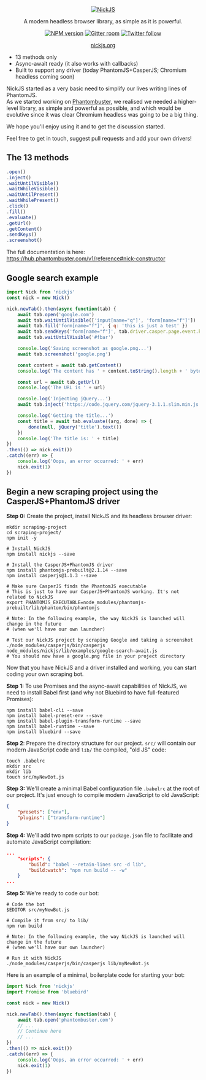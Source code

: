 <p align="center">
  <a href="http://nickjs.org/">
    <img alt="NickJS" src="https://raw.githubusercontent.com/phantombuster/nickjs/master/logo.png">
  </a>
</p>

<p align="center">
  A modern headless browser library, as simple as it is powerful.
</p>

<p align="center">
  <a href="https://www.npmjs.com/package/nickjs"><img alt="NPM version" src="https://img.shields.io/npm/v/nickjs.svg?style=flat-square"></a>
  <a href="https://gitter.im/phantombuster/Lobby"><img alt="Gitter room" src="https://img.shields.io/gitter/room/Phantombuster/Lobby.svg?style=flat-square"></a>
  <a href="https://twitter.com/phbuster"><img alt="Twitter follow" src="https://img.shields.io/twitter/follow/phbuster.svg?style=social&label=Follow"></a>
</p>

<p align="center">
  <a href="http://nickjs.org">nickjs.org</a>
</p>

* 13 methods only
* Async-await ready (it also works with callbacks)
* Built to support any driver (today PhantomJS+CasperJS; Chromium headless coming soon)

NickJS started as a very basic need to simplify our lives writing lines of PhantomJS.
<br>As we started working on [Phantombuster](https://phantombuster.com), we realised we needed a higher-level library, as simple and powerful as possible, and which would be evolutive since it was clear Chromium headless was going to be a big thing.

We hope you'll enjoy using it and to get the discussion started.

Feel free to get in touch, suggest pull requests and add your own drivers!

The 13 methods
---

```javascript
.open()
.inject()
.waitUntilVisible()
.waitWhileVisible()
.waitUntilPresent()
.waitWhilePresent()
.click()
.fill()
.evaluate()
.getUrl()
.getContent()
.sendKeys()
.screenshot()
```

The full documentation is here: https://hub.phantombuster.com/v1/reference#nick-constructor

Google search example
---

```javascript
import Nick from 'nickjs'
const nick = new Nick()

nick.newTab().then(async function(tab) {
    await tab.open('google.com')
    await tab.waitUntilVisible(['input[name="q"]', 'form[name="f"]'])
    await tab.fill('form[name="f"]', { q: 'this is just a test' })
    await tab.sendKeys('form[name="f"]', tab.driver.casper.page.event.key.Enter)
    await tab.waitUntilVisible('#fbar')

    console.log('Saving screenshot as google.png...')
    await tab.screenshot('google.png')

    const content = await tab.getContent()
    console.log('The content has ' + content.toString().length + ' bytes')

    const url = await tab.getUrl()
    console.log('The URL is ' + url)

    console.log('Injecting jQuery...')
    await tab.inject('https://code.jquery.com/jquery-3.1.1.slim.min.js')

    console.log('Getting the title...')
    const title = await tab.evaluate((arg, done) => {
   	    done(null, jQuery('title').text())
    })
    console.log('The title is: ' + title)
})
.then(() => nick.exit())
.catch((err) => {
    console.log('Oops, an error occurred: ' + err)
    nick.exit(1)
})
```

Begin a new scraping project using the CasperJS+PhantomJS driver
---

**Step 0:** Create the project, install NickJS and its headless browser driver:

```shell
mkdir scraping-project
cd scraping-project/
npm init -y

# Install NickJS
npm install nickjs --save

# Install the CasperJS+PhantomJS driver
npm install phantomjs-prebuilt@2.1.14 --save
npm install casperjs@1.1.3 --save

# Make sure CasperJS finds the PhantomJS executable
# This is just to have our CasperJS+PhantomJS working. It's not related to NickJS
export PHANTOMJS_EXECUTABLE=node_modules/phantomjs-prebuilt/lib/phantom/bin/phantomjs

# Note: In the following example, the way NickJS is launched will change in the future
# (when we'll have our own launcher)

# Test our NickJS project by scraping Google and taking a screenshot
./node_modules/casperjs/bin/casperjs node_modules/nickjs/lib/examples/google-search-await.js
# You should now have a google.png file in your project directory
```

Now that you have NickJS and a driver installed and working, you can start coding your own scraping bot.

**Step 1:** To use Promises and the async-await capabilities of NickJS, we need to install Babel first (and why not Bluebird to have full-featured Promises):

```shell
npm install babel-cli --save
npm install babel-preset-env --save
npm install babel-plugin-transform-runtime --save
npm install babel-runtime --save
npm install bluebird --save
```

**Step 2**: Prepare the directory structure for our project. `src/` will contain our modern JavaScript code and `lib/` the compiled, "old JS" code:

```shell
touch .babelrc
mkdir src
mkdir lib
touch src/myNewBot.js
```

**Step 3:** We'll create a minimal Babel configuration file `.babelrc` at the root of our project. It's just enough to compile modern JavaScript to old JavaScript:

```json
{
    "presets": ["env"],
    "plugins": ["transform-runtime"]
}
```

**Step 4:** We'll add two npm scripts to our `package.json` file to facilitate and automate JavaScript compilation:

```json
...
    "scripts": {
        "build": "babel --retain-lines src -d lib",
        "build:watch": "npm run build -- -w"
    }
...
```

**Step 5:** We're ready to code our bot:

```shell
# Code the bot
$EDITOR src/myNewBot.js

# Compile it from src/ to lib/
npm run build

# Note: In the following example, the way NickJS is launched will change in the future
# (when we'll have our own launcher)

# Run it with NickJS
./node_modules/casperjs/bin/casperjs lib/myNewBot.js
```

Here is an example of a minimal, boilerplate code for starting your bot:

```javascript
import Nick from 'nickjs'
import Promise from 'bluebird'

const nick = new Nick()

nick.newTab().then(async function(tab) {
    await tab.open('phantombuster.com')
    // ...
    // Continue here
    // ...
})
.then(() => nick.exit())
.catch((err) => {
    console.log('Oops, an error occurred: ' + err)
    nick.exit(1)
})
```
